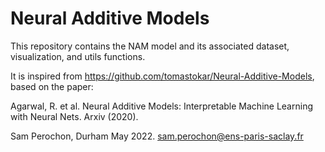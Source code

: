 # Neural Additive Models

This repository contains the NAM model and its associated dataset, visualization, and utils functions. 

It is inspired from https://github.com/tomastokar/Neural-Additive-Models, based on the paper:

Agarwal, R. et al. Neural Additive Models: Interpretable Machine Learning with Neural Nets. Arxiv (2020).

Sam Perochon, Durham May 2022. sam.perochon@ens-paris-saclay.fr
